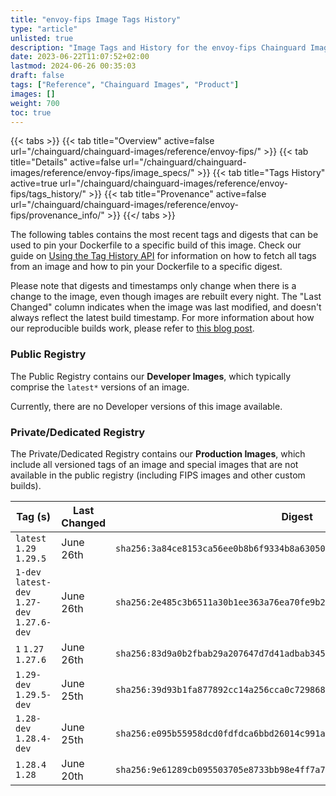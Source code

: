 ```yaml
---
title: "envoy-fips Image Tags History"
type: "article"
unlisted: true
description: "Image Tags and History for the envoy-fips Chainguard Image"
date: 2023-06-22T11:07:52+02:00
lastmod: 2024-06-26 00:35:03
draft: false
tags: ["Reference", "Chainguard Images", "Product"]
images: []
weight: 700
toc: true
---
```


{{< tabs >}}
{{< tab title="Overview" active=false url="/chainguard/chainguard-images/reference/envoy-fips/" >}}
{{< tab title="Details" active=false url="/chainguard/chainguard-images/reference/envoy-fips/image_specs/" >}}
{{< tab title="Tags History" active=true url="/chainguard/chainguard-images/reference/envoy-fips/tags_history/" >}}
{{< tab title="Provenance" active=false url="/chainguard/chainguard-images/reference/envoy-fips/provenance_info/" >}}
{{</ tabs >}}

The following tables contains the most recent tags and digests that can be used to pin your Dockerfile to a specific build of this image. Check our guide on [Using the Tag History API](/chainguard/chainguard-images/using-the-tag-history-api/) for information on how to fetch all tags from an image and how to pin your Dockerfile to a specific digest.

Please note that digests and timestamps only change when there is a change to the image, even though images are rebuilt every night. The "Last Changed" column indicates when the image was last modified, and doesn't always reflect the latest build timestamp. For more information about how our reproducible builds work, please refer to [this blog post](https://www.chainguard.dev/unchained/reproducing-chainguards-reproducible-image-builds).

### Public Registry
The Public Registry contains our **Developer Images**, which typically comprise the `latest*` versions of an image.

Currently, there are no Developer versions of this image available.

### Private/Dedicated Registry
The Private/Dedicated Registry contains our **Production Images**, which include all versioned tags of an image and special images that are not available in the public registry (including FIPS images and other custom builds).

| Tag (s)                                       | Last Changed | Digest                                                                    |
|-----------------------------------------------|--------------|---------------------------------------------------------------------------|
|  `latest` `1.29` `1.29.5`                     | June 26th    | `sha256:3a84ce8153ca56ee0b8b6f9334b8a63050eab930c4b9ea5fea27f9e0986bcfd4` |
|  `1-dev` `latest-dev` `1.27-dev` `1.27.6-dev` | June 26th    | `sha256:2e485c3b6511a30b1ee363a76ea70fe9b2f201c56c3543a6c26516a67d7d1b51` |
|  `1` `1.27` `1.27.6`                          | June 26th    | `sha256:83d9a0b2fbab29a207647d7d41adbab345e1a75bbe577b0ce3b781c7520cc692` |
|  `1.29-dev` `1.29.5-dev`                      | June 25th    | `sha256:39d93b1fa877892cc14a256cca0c7298680a05c28bab75a04ed6517e875f79a3` |
|  `1.28-dev` `1.28.4-dev`                      | June 25th    | `sha256:e095b55958dcd0fdfdca6bbd26014c991ac96a59563d7e3580a1b57ce00af6b1` |
|  `1.28.4` `1.28`                              | June 20th    | `sha256:9e61289cb095503705e8733bb98e4ff7a73dbd3150f2aad78e9517202ee36325` |

